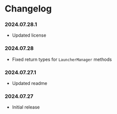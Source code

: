 # Changelog

### 2024.07.28.1

- Updated license

### 2024.07.28

- Fixed return types for `LauncherManager` methods

### 2024.07.27.1

- Updated readme

### 2024.07.27

- Initial release
